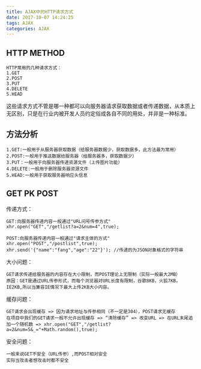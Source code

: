```yaml
---
title: AJAX中的HTTP请求方式
date: 2017-10-07 14:24:25
tags: AJAX
categories: AJAX
---
```

## HTTP METHOD
    HTTP常用的几种请求方式：
    1.GET
    2.POST
    3.PUT
    4.DELETE
    5.HEAD
这些请求方式不管是哪一种都可以向服务器请求获取数据或者传递数据，从本质上无区别，只是在行业内被开发人员约定俗成各自不同的用处，并非是一种标准。
## 方法分析
    1.GET:一般用于从服务器获取数据（给服务器数据少，获取数据多，此方法最为常用）
    2.POST:一般用于推送数据给服务器（给服务器多，获取数据少）
    3.PUT：一般用于向服务器传递资源文件（上传图片功能）
    4.DELETE:一般用于删除服务器资源文件
    5.HEAD:一般用于获取服务器响应头信息
## GET PK POST
传递方式：

    GET:向服务器传递内容一般通过"URL问号传参方式"
    xhr.open("GET","/getlist?a=2&num=4",true);

    POST:向服务器传递内容一般通过"请求主体的方式"
    xhr.open("POST","/postlist",true);
    xhr.send('{"name":"fang","age":"22"}'); //传递的为JSON对象格式的字符串

大小问题：

    GET请求传递给服务器的内容存在大小限制，而POST理论上无限制（实际一般最大2MB）
    原因：GET是通过URL传参形式，而每个浏览器对URL长度有限制，谷歌8KB，火狐7KB，IE2KB,所以当兼容IE情况下最大上传2KB大小内容。

缓存问题：

    GET请求会出现缓存 => 因为请求地址与传参相同（不一定是304），POST请求无缓存
    在项目中我们的GET请求一般不允许出现缓存 => “清除缓存” => 改变URL => 在URL末尾追加一个随机数 => xhr.open("GET","/getlist?a=2&num=5&_="+Math.random(),true);

安全问题：

    一般来说GET不安全（URL传参）,而POST相对安全
    实际当攻击者想攻击时都不安全


